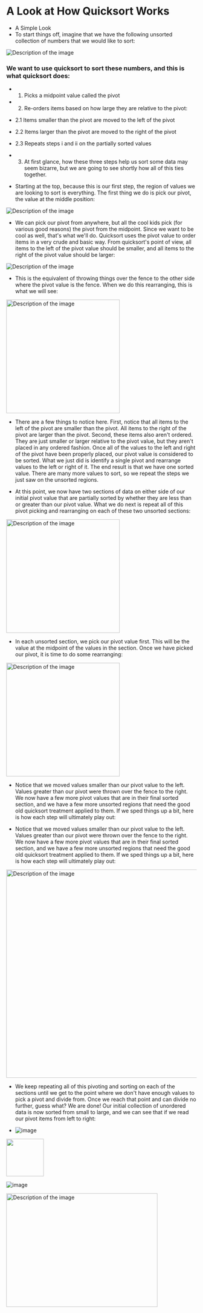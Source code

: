 # A Look at How Quicksort Works

- A Simple Look
- To start things off, imagine that we have the following unsorted collection of numbers that we would like to sort:

<img src="https://github.com/user-attachments/assets/6bbddd0c-858b-4de3-9345-356e824d4a71" alt="Description of the image">


### We want to use quicksort to sort these numbers, and this is what quicksort does:

- 1.  Picks a midpoint value called the pivot
- 2.  Re-orders items based on how large they are relative to the pivot:
- 2.1 Items smaller than the pivot are moved to the left of the pivot
- 2.2 Items larger than the pivot are moved to the right of the pivot
- 2.3 Repeats steps i and ii on the partially sorted values
- 3.  At first glance, how these three steps help us sort some data may seem bizarre, but we are going to see shortly how all of this ties together.

- Starting at the top, because this is our first step, the region of values we are looking to sort is everything. The first thing we do is pick our pivot, the value at the middle position:

<img src="https://github.com/user-attachments/assets/54b6c63e-217a-4430-8bda-730fd4e726c8" alt="Description of the image" >


- We can pick our pivot from anywhere, but all the cool kids pick (for various good reasons) the pivot from the midpoint. Since we want to be cool as well, that's what we'll do. Quicksort uses the pivot value to order items in a very crude and basic way. From quicksort's point of view, all items to the left of the pivot value should be smaller, and all items to the right of the pivot value should be larger:

<img src="https://github.com/user-attachments/assets/bd777414-00a5-4dfa-b942-e23ecfef798b" alt="Description of the image">


- This is the equivalent of throwing things over the fence to the other side where the pivot value is the fence. When we do this rearranging, this is what we will see:

<img src="https://github.com/user-attachments/assets/4565c22f-c442-42e1-bbfa-7752ffbcbab1" alt="Description of the image"  height="300">



- There are a few things to notice here. First, notice that all items to the left of the pivot are smaller than the pivot. All items to the right of the pivot are larger than the pivot. Second, these items also aren't ordered. They are just smaller or larger relative to the pivot value, but they aren't placed in any ordered fashion. Once all of the values to the left and right of the pivot have been properly placed, our pivot value is considered to be sorted. What we just did is identify a single pivot and rearrange values to the left or right of it. The end result is that we have one sorted value. There are many more values to sort, so we repeat the steps we just saw on the unsorted regions.

- At this point, we now have two sections of data on either side of our initial pivot value that are partially sorted by whether they are less than or greater than our pivot value. What we do next is repeat all of this pivot picking and rearranging on each of these two unsorted sections:

<img src="https://github.com/user-attachments/assets/45e246bc-db4f-47b9-821d-ab4f996e635c" alt="Description of the image"  height="300">


- In each unsorted section, we pick our pivot value first. This will be the value at the midpoint of the values in the section. Once we have picked our pivot, it is time to do some rearranging:

<img src="https://github.com/user-attachments/assets/bf4b4a0a-48b5-4d3b-91ed-a9e470503cde" alt="Description of the image"  height="300">



- Notice that we moved values smaller than our pivot value to the left. Values greater than our pivot were thrown over the fence to the right. We now have a few more pivot values that are in their final sorted section, and we have a few more unsorted regions that need the good old quicksort treatment applied to them. If we sped things up a bit, here is how each step will ultimately play out:

- Notice that we moved values smaller than our pivot value to the left. Values greater than our pivot were thrown over the fence to the right. We now have a few more pivot values that are in their final sorted section, and we have a few more unsorted regions that need the good old quicksort treatment applied to them. If we sped things up a bit, here is how each step will ultimately play out:

<img src="https://github.com/user-attachments/assets/9eae6a88-a5ec-4f00-a2e8-aaff86d557cd" alt="Description of the image"  height="550">


- We keep repeating all of this pivoting and sorting on each of the sections until we get to the point where we don't have enough values to pick a pivot and divide from. Once we reach that point and can divide no further, guess what? We are done! Our initial collection of unordered data is now sorted from small to large, and we can see that if we read our pivot items from left to right:

- ![image](https://github.com/user-attachments/assets/9676c79d-12fd-437b-a66b-3b480933d8cd)

<img src="![image](https://github.com/user-attachments/assets/cb9d7598-ba75-4c12-a74e-7ec64f1c7c1c)
" width="99"/>

![image](https://github.com/user-attachments/assets/cb9d7598-ba75-4c12-a74e-7ec64f1c7c1c)


<img src="https://github.com/user-attachments/assets/cb9d7598-ba75-4c12-a74e-7ec64f1c7c1c" alt="Description of the image" width="400" height="300">
